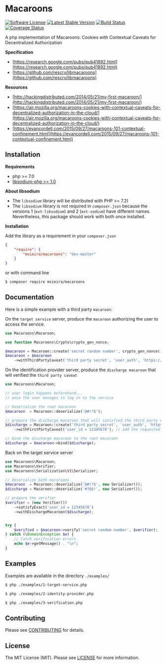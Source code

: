 # Macaroons

[![Software License](https://img.shields.io/github/license/mashape/apistatus.svg)](https://github.com/mickaelvieira/macaroons/blob/master/LICENSE.md)
[![Latest Stable Version](https://img.shields.io/packagist/v/mvieira/macaroons.svg)](https://packagist.org/packages/mvieira/macaroons)
[![Build Status](https://travis-ci.org/mickaelvieira/macaroons.svg?branch=master)](https://travis-ci.org/mickaelvieira/macaroons)
[![Coverage Status](https://coveralls.io/repos/github/mickaelvieira/macaroons/badge.svg?branch=master)](https://coveralls.io/github/mickaelvieira/macaroons?branch=master)

A php implementation of Macaroons: Cookies with Contextual Caveats for Decentralized Authorization

**Specification**
- [https://research.google.com/pubs/pub41892.html](https://research.google.com/pubs/pub41892.html)
- [https://github.com/rescrv/libmacaroons](https://github.com/rescrv/libmacaroons)

**Resources**
- [http://hackingdistributed.com/2014/05/21/my-first-macaroon/](http://hackingdistributed.com/2014/05/21/my-first-macaroon/)
- [https://air.mozilla.org/macaroons-cookies-with-contextual-caveats-for-decentralized-authorization-in-the-cloud/](https://air.mozilla.org/macaroons-cookies-with-contextual-caveats-for-decentralized-authorization-in-the-cloud/)
- [https://evancordell.com/2015/09/27/macaroons-101-contextual-confinement.html](https://evancordell.com/2015/09/27/macaroons-101-contextual-confinement.html)

## Installation

**Requirements**
- php >= 7.0
- [libsodium-php >= 1.0](https://github.com/jedisct1/libsodium-php)

**About libsodium**
- The `libsodium` library will be distributed with PHP >= 7.2)
- The `libsodium` library is not required in `composer.json` because the versions 1 (`ext-libsodium`) and 2 (`ext-sodium`) have different names. Nevertheless, this package should work with both once installed.

**Installation**

Add the library as a requirement in your `composer.json`

```json
{
    "require": {
        "mvieira/macaroons": "dev-master"
    }
}
```
or with command line

```sh
$ composer require mvieira/macaroons
```

## Documentation

Here is a simple example with a third party `macaroon`:

On the `target service` server, produce the `macaroon` authorizing the user to access the service.

```php
use Macaroons\Macaroon;

use function Macaroons\Crypto\crypto_gen_nonce;

$macaroon = Macaroon::create('secret random number', crypto_gen_nonce(), 'https://unicorn.co');
$macaroon = $macaroon
    ->withThirdPartyCaveat('third party secret', 'user_auth', 'https://auth.unicorn.co');

```

On the identification provider server, produce the `discharge macaroon` that will verified the `third party caveat`

```php
use Macaroons\Macaroon;

// user login happens beforehand...
// once the user manages to log in to the service

// Deserialize the root macaroon
$macaroon  = Macaroon::deserialize('@#!?$');

// prepare the discharge macaroon that will satisfied the third party caveat
$discharge = Macaroon::create('third party secret', 'user_auth', 'https://auth.unicorn.co')
    ->withFirstPartyCaveat('user_id = 12345678'); // add the requested first party caveat

// bind the discharge macaroon to the root macaroon
$discharge = $macaroon->bind($discharge);
```

Back on the target service server

```php
use Macaroons\Macaroon;
use Macaroons\Verifier;
use Macaroons\Serialization\V1\Serializer;

// deserialize both macaroons
$macaroon  = Macaroon::deserialize('@#!?$', new Serializer());
$discharge = Macaroon::deserialize('#?@$!', new Serializer());

// prepare the verifier
$verifier = (new Verifier())
    ->satisfyExact('user_id = 12345678')
    ->withDischargeMacaroon($discharge);


try {
    $verified = $macaroon->verify('secret random number', $verifier);
} catch (\DomainException $e) {
    // Catch verification errors
    echo $e->getMessage() . "\n";
}

```

## Examples

Examples are available in the directory ```./examples/```

```sh
$ php ./examples/1-target-service.php
```

```sh
$ php ./examples/2-identity-provider.php
```

```sh
$ php ./examples/3-verification.php
```

## Contributing

Please see [CONTRIBUTING](https://github.com/mickaelvieira/macaroons/tree/master/CONTRIBUTING.md) for details.

## License

The MIT License (MIT). Please see [LICENSE](https://github.com/mickaelvieira/macaroons/tree/master/LICENSE.md)
for more information.
